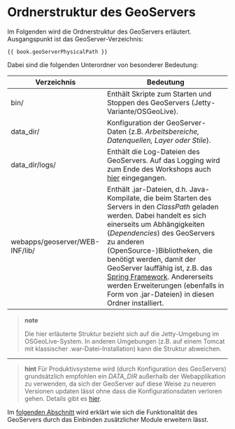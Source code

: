 # Ordnerstruktur des GeoServers

Im Folgenden wird die Ordnerstruktur des GeoServers erläutert. Ausgangspunkt
ist das GeoServer-Verzeichnis:

<pre><xmp style="margin:0; font-size: .85em;">{{ book.geoServerPhysicalPath }}
</xmp></pre>

Dabei sind die folgenden Unterordner von besonderer Bedeutung:


|Verzeichnis|Bedeutung|
|-----------|---------|
|bin/|Enthält Skripte zum Starten und Stoppen des GeoServers (Jetty-Variante/OSGeoLive).|
|data\_dir/|Konfiguration der GeoServer-Daten (z.B. *Arbeitsbereiche, Datenquellen, Layer oder Stile*).|
|data\_dir/logs/|Enthält die Log-Dateien des GeoServers. Auf das Logging wird zum Ende des Workshops auch [hier](../troubleshooting/logging.md) eingegangen.|
|webapps/geoserver/WEB-INF/lib/|Enthält .jar-Dateien, d.h. Java-Kompilate, die beim Starten des Servers in den *ClassPath* geladen werden. Dabei handelt es sich einerseits um Abhängigkeiten (*Dependencies*) des GeoServers zu anderen (OpenSource-)Bibliotheken, die benötigt werden, damit der GeoServer lauffähig ist, z.B. das [Spring Framework](https://spring.io/). Andererseits werden Erweiterungen (ebenfalls in Form von .jar-Dateien) in diesen Ordner installiert.|

> **note**
>
> Die hier erläuterte Struktur bezieht sich auf die Jetty-Umgebung im OSGeoLive-System.
> In anderen Umgebungen (z.B. auf einem Tomcat mit klassischer .war-Datei-Installation)
> kann die Struktur abweichen.

----

> **hint**
> Für Produktivsysteme wird (durch Konfiguration des GeoServers) grundsätzlich empfohlen
> ein *DATA\_DIR* außerhalb der Webapplikation zu verwenden, da sich der GeoServer auf diese Weise
> zu neueren Versionen updaten lässt ohne dass die Konfigurationsdaten verloren gehen.
> Details gibt es [hier](https://docs.geoserver.org/stable/en/user/datadirectory/index.html).

Im [folgenden Abschnitt](installextensions.md) wird erklärt wie sich die
Funktionalität des GeoServers durch das Einbinden zusätzlicher Module erweitern lässt.
